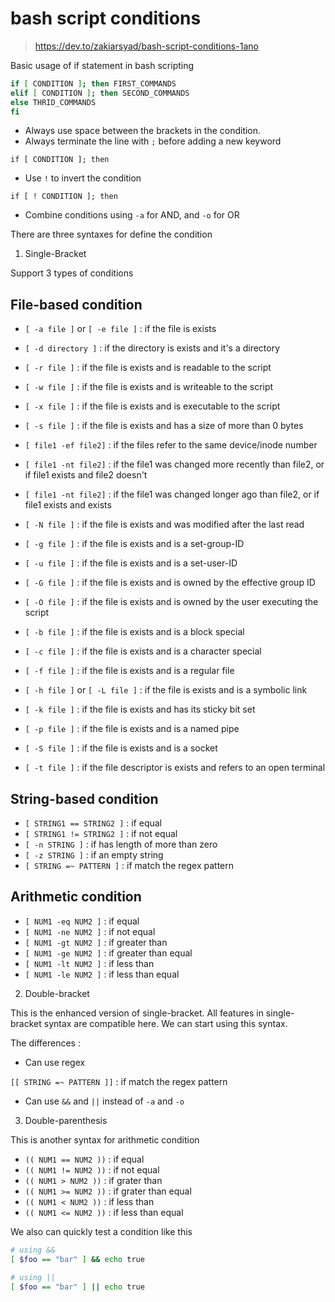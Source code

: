 # bash script conditions
> https://dev.to/zakiarsyad/bash-script-conditions-1ano

Basic usage of if statement in bash scripting 

```sh
if [ CONDITION ]; then FIRST_COMMANDS
elif [ CONDITION ]; then SECOND_COMMANDS
else THRID_COMMANDS
fi 
```

* Always use space between the brackets in the condition.
* Always terminate the line with `;` before adding a new keyword
 
 `if [ CONDITION ]; then`
 
* Use `!` to invert the condition
 
 `if [ ! CONDITION ]; then`
 
* Combine conditions using `-a` for AND, and `-o` for OR
 

There are three syntaxes for define the condition

1. Single-Bracket
 
Support 3 types of conditions

[](#filebased-condition)File-based condition
---
* `[ -a file ]` or `[ -e file ]` : if the file is exists
* `[ -d directory ]` : if the directory is exists and it's a directory
* `[ -r file ]` : if the file is exists and is readable to the script
* `[ -w file ]` : if the file is exists and is writeable to the script
* `[ -x file ]` : if the file is exists and is executable to the script
* `[ -s file ]` : if the file is exists and has a size of more than 0 bytes
 
* `[ file1 -ef file2]` : if the files refer to the same device/inode number
 
* `[ file1 -nt file2]` : if the file1 was changed more recently than file2, or if file1 exists and file2 doesn't
 
* `[ file1 -nt file2]` : if the file1 was changed longer ago than file2, or if file1 exists and exists
 
* `[ -N file ]` : if the file is exists and was modified after the last read
 
* `[ -g file ]` : if the file is exists and is a set-group-ID
 
* `[ -u file ]` : if the file is exists and is a set-user-ID
 
* `[ -G file ]` : if the file is exists and is owned by the effective group ID
 
* `[ -O file ]` : if the file is exists and is owned by the user executing the script
 
* `[ -b file ]` : if the file is exists and is a block special
 
* `[ -c file ]` : if the file is exists and is a character special
 
* `[ -f file ]` : if the file is exists and is a regular file
 
* `[ -h file ]` or `[ -L file ]` : if the file is exists and is a symbolic link
 
* `[ -k file ]` : if the file is exists and has its sticky bit set
 
* `[ -p file ]` : if the file is exists and is a named pipe
 
* `[ -S file ]` : if the file is exists and is a socket
 
* `[ -t file ]` : if the file descriptor is exists and refers to an open terminal
 

[](#stringbased-condition)String-based condition
---
* `[ STRING1 == STRING2 ]` : if equal
* `[ STRING1 != STRING2 ]` : if not equal
* `[ -n STRING ]` : if has length of more than zero
* `[ -z STRING ]` : if an empty string
* `[ STRING =~ PATTERN ]` : if match the regex pattern

[](#arithmetic-condition)Arithmetic condition
---
* `[ NUM1 -eq NUM2 ]` : if equal
* `[ NUM1 -ne NUM2 ]` : if not equal
* `[ NUM1 -gt NUM2 ]` : if greater than
* `[ NUM1 -ge NUM2 ]` : if greater than equal
* `[ NUM1 -lt NUM2 ]` : if less than
* `[ NUM1 -le NUM2 ]` : if less than equal

2. Double-bracket

This is the enhanced version of single-bracket. All features in single-bracket syntax are compatible here. We can start using this syntax.

The differences :

* Can use regex
 
 `[[ STRING =~ PATTERN ]]` : if match the regex pattern
 
* Can use `&&` and `||` instead of `-a` and `-o`
 
3. Double-parenthesis

This is another syntax for arithmetic condition

* `(( NUM1 == NUM2 ))` : if equal
* `(( NUM1 != NUM2 ))` : if not equal
* `(( NUM1 > NUM2 ))` : if grater than
* `(( NUM1 >= NUM2 ))` : if grater than equal
* `(( NUM1 < NUM2 ))` : if less than
* `(( NUM1 <= NUM2 ))` : if less than equal

We also can quickly test a condition like this 

```sh
# using &&
[ $foo == "bar" ] && echo true

# using ||
[ $foo == "bar" ] || echo true 
```
